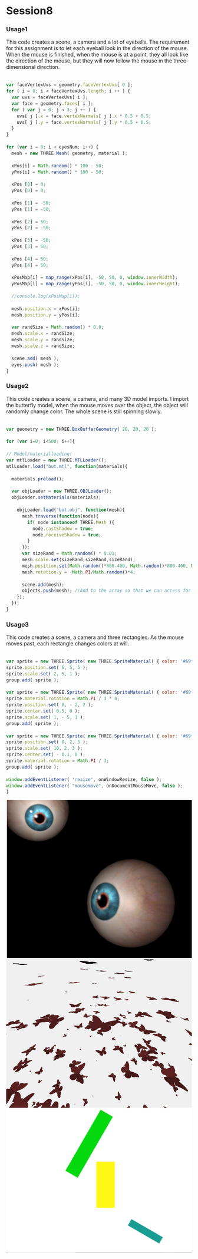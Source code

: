 Session8
========
### Usage1 ###

This code creates a scene, a camera and a lot of eyeballs. The requirement for this assignment is to let each eyeball look in the direction of the mouse. When the mouse is finished, when the mouse is at a point, they all look like the direction of the mouse, but they will now follow the mouse in the three-dimensional direction.

```javascript

var faceVertexUvs = geometry.faceVertexUvs[ 0 ];
for ( i = 0; i < faceVertexUvs.length; i ++ ) {
  var uvs = faceVertexUvs[ i ];
  var face = geometry.faces[ i ];
  for ( var j = 0; j < 3; j ++ ) {
    uvs[ j ].x = face.vertexNormals[ j ].x * 0.5 + 0.5;
    uvs[ j ].y = face.vertexNormals[ j ].y * 0.5 + 0.5;
  }
}

for (var i = 0; i < eyesNum; i++) {
  mesh = new THREE.Mesh( geometry, material );

  xPos[i] = Math.random() * 100 - 50;
  yPos[i] = Math.random() * 100 - 50;

  xPos [0] = 0;
  yPos [0] = 0;

  xPos [1] = -50;
  yPos [1] = -50;

  xPos [2] = 50;
  yPos [2] = -50;

  xPos [3] = -50;
  yPos [3] = 50;

  xPos [4] = 50;
  yPos [4] = 50;

  xPosMap[i] = map_range(xPos[i], -50, 50, 0, window.innerWidth);
  yPosMap[i] = map_range(yPos[i], -50, 50, 0, window.innerHeight);

  //console.log(xPosMap[1]);

  mesh.position.x = xPos[i];
  mesh.position.y = yPos[i];

  var randSize = Math.random() * 0.8;
  mesh.scale.x = randSize;
  mesh.scale.y = randSize;
  mesh.scale.z = randSize;

  scene.add( mesh );
  eyes.push( mesh );
}
```


### Usage2 ###

This code creates a scene, a camera, and many 3D model imports. I import the butterfly model, when the mouse moves over the object, the object will randomly change color. The whole scene is still spinning slowly.

```javascript

var geometry = new THREE.BoxBufferGeometry( 20, 20, 20 );

for (var i=0; i<500; i++){

// Model/materialloading!
var mtlLoader = new THREE.MTLLoader();
mtlLoader.load("but.mtl", function(materials){

  materials.preload();

  var objLoader = new THREE.OBJLoader();
  objLoader.setMaterials(materials);

    objLoader.load("but.obj", function(mesh){
      mesh.traverse(function(node){
        if( node instanceof THREE.Mesh ){
          node.castShadow = true;
          node.receiveShadow = true;
        }
      });
      var sizeRand = Math.random() * 0.01;
      mesh.scale.set(sizeRand,sizeRand,sizeRand);
      mesh.position.set(Math.random()*800-400, Math.random()*800-400, Math.random()*800-400);
      mesh.rotation.y = -Math.PI/Math.random()*4;

      scene.add(mesh);
      objects.push(mesh); //Add to the array so that we can access for raycasting
    });
  });
}


```

### Usage3 ###

This code creates a scene, a camera and three rectangles. As the mouse moves past, each rectangle changes colors at will.
```javascript

var sprite = new THREE.Sprite( new THREE.SpriteMaterial( { color: '#69f' } ) );
sprite.position.set( 6, 5, 5 );
sprite.scale.set( 2, 5, 1 );
group.add( sprite );

var sprite = new THREE.Sprite( new THREE.SpriteMaterial( { color: '#69f' } ) );
sprite.material.rotation = Math.PI / 3 * 4;
sprite.position.set( 8, - 2, 2 );
sprite.center.set( 0.5, 0 );
sprite.scale.set( 1, - 5, 1 );
group.add( sprite );

var sprite = new THREE.Sprite( new THREE.SpriteMaterial( { color: '#69f' } ) );
sprite.position.set( 0, 2, 5 );
sprite.scale.set( 10, 2, 3 );
sprite.center.set( - 0.1, 0 );
sprite.material.rotation = Math.PI / 3;
group.add( sprite );

window.addEventListener( 'resize', onWindowResize, false );
window.addEventListener( "mousemove", onDocumentMouseMove, false );
}

```
![image](https://github.com/845558128/DAT505_GitHub/blob/master/images/8.png)
![image](https://github.com/845558128/DAT505_GitHub/blob/master/images/8a.png)
![image](https://github.com/845558128/DAT505_GitHub/blob/master/images/8b.png)
